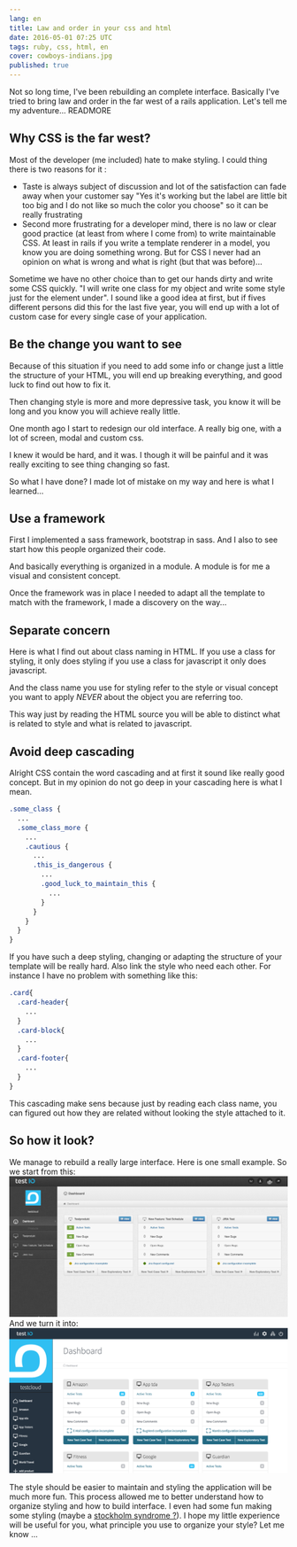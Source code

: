 ```yaml
---
lang: en
title: Law and order in your css and html
date: 2016-05-01 07:25 UTC
tags: ruby, css, html, en
cover: cowboys-indians.jpg
published: true
---
```


Not so long time, I've been rebuilding an complete interface. 
Basically I've tried to bring law and order in the far west of a rails application.
Let's tell me my adventure...
READMORE

## Why CSS is the far west?

Most of the developer (me included) hate to make styling. 
I could thing there is two reasons for it :
- Taste is always subject of discussion and lot of the satisfaction can fade away when your customer say "Yes it's working but the label are little bit too big and I do not like so much the color you choose" so it can be really frustrating 
- Second more frustrating for a developer mind, there is no law or clear good practice (at least from where I come from) to write maintainable CSS. At least in rails if you write a template renderer in a model, you know you are doing something wrong. But for CSS I never had an opinion on what is wrong and what is right (but that was before)...

Sometime we have no other choice than to get our hands dirty and write some CSS quickly. 
"I will write one class for my object and write some style just for the element under".
I sound like a good idea at first, but if fives different persons did this for the last five year, you will end up with a lot of custom case for every single case of your application. 

## Be the change you want to see

Because of this situation if you need to add some info or change just a little the structure of your HTML, you will end up breaking everything, and good luck to find out how to fix it.

Then changing style is more and more depressive task, you know it will be long and you know you will achieve really little. 

One month ago I start to redesign our old interface. A really big one, with a lot of screen, modal and custom css. 

I knew it would be hard, and it was. I though it will be painful and it was really exciting to see thing changing so fast. 

So what I have done? I made lot of mistake on my way and here is what I learned...

##  Use a framework 

First I implemented a sass framework, bootstrap in sass.
And I also to see start how this people organized their code.

And basically everything is organized in a module. 
A module is for me a visual and consistent concept. 

Once the framework was in place I needed to adapt all the template to match with the framework, I made a discovery on the way...

## Separate concern

Here is what I find out about class naming in HTML. 
If you use a class for styling, it only does styling if you use a class for javascript it only does javascript.

And the class name you use for styling refer to the style or visual concept you want to apply *NEVER* about the object you are referring too.

This way just by reading the HTML source you will be able to distinct what is related to style and what is related to javascript. 

## Avoid deep cascading

Alright CSS contain the word cascading and at first it sound like really good concept. But in my opinion do not go deep in your cascading here is what I mean. 

```scss
.some_class {
  ...
  .some_class_more {
    ...
    .cautious {
      ...
      .this_is_dangerous {
        ...
        .good_luck_to_maintain_this {
          ...  
        }
      }
    }
  }
}
```

If you have such a deep styling, changing or adapting the structure of your template will be really hard. Also link the style who need each other. For instance I have no problem with something like this: 

```scss
.card{
  .card-header{
    ...
  }
  .card-block{
    ...
  }
  .card-footer{
    ...
  }
}
```

This cascading make sens because just by reading each class name, you can figured out how they are related without looking the style attached to it. 

## So how it look?

We manage to rebuild a really large interface. Here is one small example.
So we start from this: 
![previous-dashboard](2016-05-01-law-and-order-in-your-css-and-html/dashboard.png "previous version of the dashboard")
And we turn it into: 
![dashboard-rebrushed](2016-05-01-law-and-order-in-your-css-and-html/dashboard-rebrushed.png "new version of the dashboard")

The style should be easier to maintain and styling the application will be much more fun. This process allowed me to better understand how to organize styling and how to build interface. I even had some fun making some styling (maybe a [stockholm syndrome ?](https://en.wikipedia.org/wiki/Stockholm_syndrome)). 
I hope my little experience will be useful for you, what principle you use to organize your style? Let me know ...